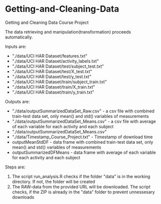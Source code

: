 # Getting-and-Cleaning-Data
Getting and Cleaning Data Course Project

The data retrieving and manipulation(transformation) proceeds automatically. 

Inputs are:
* "./data/UCI HAR Dataset/features.txt"
* "./data/UCI HAR Dataset/activity_labels.txt"
* "./data/UCI HAR Dataset/test/subject_test.txt"
* "./data/UCI HAR Dataset/test/X_test.txt"
* "./data/UCI HAR Dataset/test/y_test.txt"
* "./data/UCI HAR Dataset/train/subject_train.txt"
* "./data/UCI HAR Dataset/train/X_train.txt"
* "./data/UCI HAR Dataset/train/y_train.txt"

Outputs are:
* "./data/outputSummarizedDataSet_Raw.csv" - a csv file with combined train-test data set, only mean() and std() variables of measurements
* "./data/outputSummarizedDataSet_Means.csv" - a csv file with average of each variable for each activity and each subject
* "./data/outputSummarizedDataSet_Means.csv"
* "./data/Timestamp_Course_Project.txt" - Timestamp of download time
* outputMeanStdDF - data frame with combined train-test data set, only mean() and std() variables of measurements
* outputSummarizedDFMeans - data frame with average of each variable for each activity and each subject

Steps are:

1. The script run_analysis.R checks if the folder "data" is in the working directory. If not, the folder will be created
2. The RAW-data from the provided URL will be downloaded. The script checks, if the ZIP is already in the "data" folder to prevent unnessesary downloads
